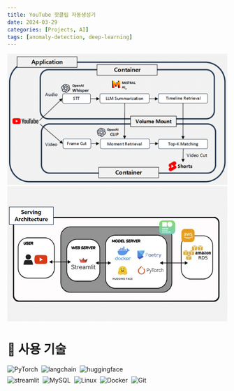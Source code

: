 ```yaml
---
title: YouTube 핫클립 자동생성기
date: 2024-03-29
categories: [Projects, AI]
tags: [anomaly-detection, deep-learning]
---
```

<img src="assets/img/snap/system.png" alt="SNAP 메인 페이지">
<img src="assets/img/snap/infra.png" alt="SNAP 메인 페이지">

# 🔧 사용 기술

<div style="display: flex; flex-direction: column; gap: 0.5rem;">
  <div style="display: flex; flex-wrap: wrap; gap: 0.5rem;">
    <img src="https://img.shields.io/badge/PyTorch-EE4C2C?style=for-the-badge&logo=pytorch&logoColor=white" alt="PyTorch">
    <img src="https://img.shields.io/badge/langchain-1C3C3C?style=for-the-badge&logo=langchain&logoColor=white" alt="langchain">
    <img src="https://img.shields.io/badge/huggingface-FFD21E?style=for-the-badge&logo=huggingface&logoColor=black" alt="huggingface">
  </div>

  <div style="display: flex; flex-wrap: wrap; gap: 0.5rem;">
    <img src="https://img.shields.io/badge/streamlit-FF4B4B?style=for-the-badge&logo=streamlit&logoColor=white" alt="streamlit">
    <img src="https://img.shields.io/badge/MySQL-4479A1?style=for-the-badge&logo=mysql&logoColor=white" alt="MySQL">
    <img src="https://img.shields.io/badge/Linux-FCC624?style=for-the-badge&logo=linux&logoColor=black" alt="Linux">
    <img src="https://img.shields.io/badge/Docker-2496ED?style=for-the-badge&logo=docker&logoColor=white" alt="Docker">
    <img src="https://img.shields.io/badge/Git-F05032?style=for-the-badge&logo=git&logoColor=white" alt="Git">
  </div>
</div>